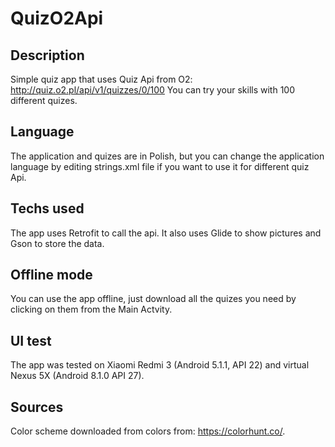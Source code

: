 # QuizO2Api

## Description
Simple quiz app that uses Quiz Api from O2: http://quiz.o2.pl/api/v1/quizzes/0/100
  You can try your skills with 100 different quizes.
  
## Language
The application and quizes are in Polish, but you can change the application language by editing strings.xml file if you want to use it for different quiz Api.

## Techs used
The app uses Retrofit to call the api. It also uses Glide to show pictures and Gson to store the data.

## Offline mode 
You can use the app offline, just download all the quizes you need by clicking on them from the Main Actvity.

## UI test
The app was tested on Xiaomi Redmi 3 (Android 5.1.1, API 22) and virtual Nexus 5X (Android 8.1.0 API 27).

## Sources 
Color scheme downloaded from  colors from: https://colorhunt.co/.